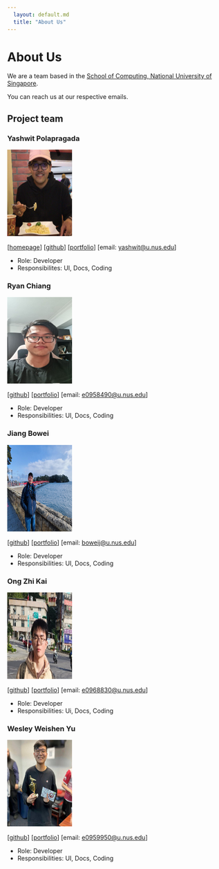 ```yaml
---
  layout: default.md
  title: "About Us"
---
```


# About Us

We are a team based in the [School of Computing, National University of Singapore](http://www.comp.nus.edu.sg).

You can reach us at our respective emails.

## Project team

### Yashwit Polapragada

<img src="images/yashpola.png" width="150px" height ="200px">

[[homepage](https://yashwit.com)]
[[github](https://github.com/yashpola)]
[[portfolio](team/yashpola.md)]
[email: yashwit@u.nus.edu]

* Role: Developer
* Responsibilites: UI, Docs, Coding

### Ryan Chiang

<img src="images/macareonie.png" width="150px" height ="200px">

[[github](http://github.com/macareonie)]
[[portfolio](team/ryanchiang.md)]
[email: e0958490@u.nus.edu]

* Role: Developer
* Responsibilities: UI, Docs, Coding

### Jiang Bowei

<img src="images/gingerbreaf.png" width="150px" height ="200px">

[[github](http://github.com/gingerbreaf)]
[[portfolio](team/jiangbowei.md)]
[email: boweij@u.nus.edu]

* Role: Developer
* Responsibilities: UI, Docs, Coding

### Ong Zhi Kai

<img src="images/zhikaiong2001.png" width="150px" height ="200px">

[[github](https://github.com/zhikaiong2001)]
[[portfolio](team/zhikaiong2001.md)]
[email: e0968830@u.nus.edu]

* Role: Developer
* Responsibilities: Ui, Docs, Coding

### Wesley Weishen Yu

<img src="images/headcube1.png" width="150px" height ="200px">

[[github](https://github.com/headcube1)]
[[portfolio](team/wesleyyu.md)]
[email: e0959950@u.nus.edu]

* Role: Developer
* Responsibilities: UI, Docs, Coding
